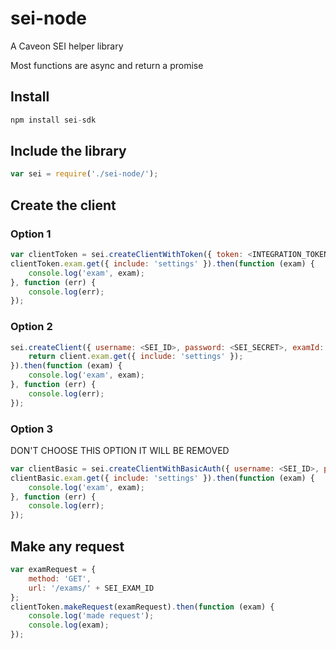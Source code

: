 # sei-node
A Caveon SEI helper library

Most functions are async and return a promise

## Install
```javascript
npm install sei-sdk
```

## Include the library
```javascript
var sei = require('./sei-node/');
```

## Create the client
### Option 1
```javascript
var clientToken = sei.createClientWithToken({ token: <INTEGRATION_TOKEN>, examId: <SEI_EXAM_ID> });
clientToken.exam.get({ include: 'settings' }).then(function (exam) {
    console.log('exam', exam);
}, function (err) {
    console.log(err);
});
```

### Option 2
```javascript
sei.createClient({ username: <SEI_ID>, password: <SEI_SECRET>, examId: <SEI_EXAM_ID> }).then(function (client) {
    return client.exam.get({ include: 'settings' });
}).then(function (exam) {
    console.log('exam', exam);
}, function (err) {
    console.log(err);
});
```

### Option 3
DON'T CHOOSE THIS OPTION
IT WILL BE REMOVED
```javascript
var clientBasic = sei.createClientWithBasicAuth({ username: <SEI_ID>, password: <SEI_SECRET>, examId: <SEI_EXAM_ID>, roleSecret: <SEI_ROLE_SECRET> });
clientBasic.exam.get({ include: 'settings' }).then(function (exam) {
    console.log('exam', exam);
}, function (err) {
    console.log(err);
});
```

## Make any request
```javascript
var examRequest = {
    method: 'GET',
    url: '/exams/' + SEI_EXAM_ID
};
clientToken.makeRequest(examRequest).then(function (exam) {
    console.log('made request');
    console.log(exam);
});
```
